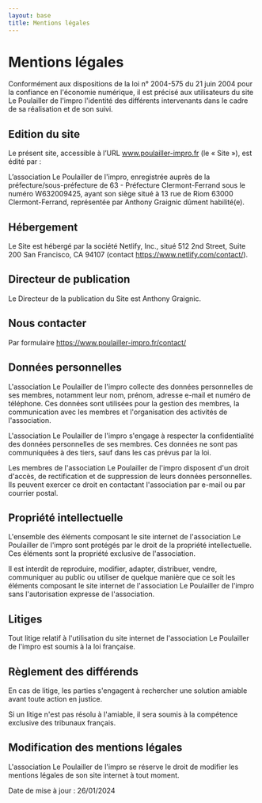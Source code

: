 ```yaml
---
layout: base
title: Mentions légales
---
```


# Mentions légales

Conformément aux dispositions de la loi n° 2004-575 du 21 juin 2004 pour la confiance en l'économie numérique, il est précisé aux utilisateurs du site Le Poulailler de l'impro l'identité des différents intervenants dans le cadre de sa réalisation et de son suivi.

## Edition du site

Le présent site, accessible à l’URL www.poulailler-impro.fr (le « Site »), est édité par :

L’association Le Poulailler de l'impro, enregistrée auprès de la préfecture/sous-préfecture de 63 - Préfecture Clermont-Ferrand sous le numéro W632009425, ayant son siège situé à 13 rue de Riom 63000 Clermont-Ferrand, représentée par Anthony Graignic dûment habilité(e).

## Hébergement

Le Site est hébergé par la société Netlify, Inc., situé 512 2nd Street, Suite 200 San Francisco, CA 94107 (contact https://www.netlify.com/contact/).

## Directeur de publication

Le Directeur de la publication du Site est Anthony Graignic.

## Nous contacter

Par formulaire https://www.poulailler-impro.fr/contact/

## Données personnelles

L'association Le Poulailler de l'impro collecte des données personnelles de ses membres, notamment leur nom, prénom, adresse e-mail et numéro de téléphone. Ces données sont utilisées pour la gestion des membres, la communication avec les membres et l'organisation des activités de l'association.

L'association Le Poulailler de l'impro s'engage à respecter la confidentialité des données personnelles de ses membres. Ces données ne sont pas communiquées à des tiers, sauf dans les cas prévus par la loi.

Les membres de l'association Le Poulailler de l'impro disposent d'un droit d'accès, de rectification et de suppression de leurs données personnelles. Ils peuvent exercer ce droit en contactant l'association par e-mail ou par courrier postal.

## Propriété intellectuelle

L'ensemble des éléments composant le site internet de l'association Le Poulailler de l'impro sont protégés par le droit de la propriété intellectuelle. Ces éléments sont la propriété exclusive de l'association.

Il est interdit de reproduire, modifier, adapter, distribuer, vendre, communiquer au public ou utiliser de quelque manière que ce soit les éléments composant le site internet de l'association Le Poulailler de l'impro sans l'autorisation expresse de l'association.

## Litiges

Tout litige relatif à l'utilisation du site internet de l'association Le Poulailler de l'impro est soumis à la loi française.

## Règlement des différends

En cas de litige, les parties s'engagent à rechercher une solution amiable avant toute action en justice.

Si un litige n'est pas résolu à l'amiable, il sera soumis à la compétence exclusive des tribunaux français.

## Modification des mentions légales

L'association Le Poulailler de l'impro se réserve le droit de modifier les mentions légales de son site internet à tout moment.

Date de mise à jour : 26/01/2024
